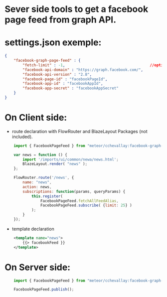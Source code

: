 # Sever side tools to get a facebook page feed from graph API.

# settings.json exemple:
```json
{
    "facebook-graph-page-feed" : {
        "fetch-limit" : -1,                                      //optional
        "facebook-api-domain" : "https://graph.facebook.com/",
        "facebook-api-version" : "2.8",
        "facebook-page-id" : "facebookPageId",
        "facebook-app-id" : "facebookAppId",
        "facebook-app-secret" : "facebookAppSecret"
    }
}
```

# On Client side:
- route declaration with FlowRouter and BlazeLayout Packages (not included).
```javascript
    import { FacebookPageFeed } from "meteor/cchevallay:facebook-graph-page-feed";

    var news = function () {
        import '/imports/ui/common/newa/news.html';
        BlazeLayout.render( "news" );
    };

    FlowRouter.route('/news', {
        name: "news",
        action: news,
        subscriptions: function(params, queryParams) {
            this.register(
                FacebookPageFeed.fetchAllFeedAlias,
                FacebookPageFeed.subscribe( {limit: 25} )
            );
        }
    });
```
- template declaration
```xml
    <template name="news">
        {{> facebookFeed }}
    </template>
```

# On Server side:
```javascript
    import { FacebookPageFeed } from "meteor/cchevallay:facebook-graph-page-feed";

    FacebookPageFeed.publish();
```
